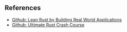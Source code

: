 ## References

* [Github: Lean Rust by Building Real World Applications](https://github.com/gavadinov/Learn-Rust-by-Building-Real-Applications/tree/master)
* [Github: Ultimate Rust Crash Course](https://github.com/CleanCut/ultimate_rust_crash_course)

